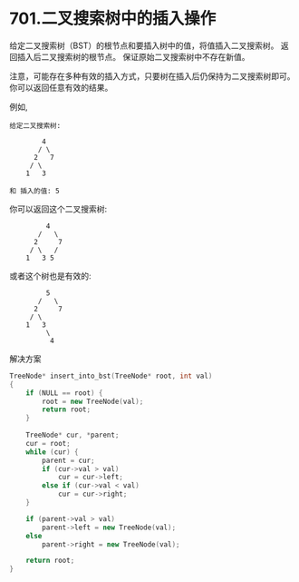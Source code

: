 # 701.二叉搜索树中的插入操作

给定二叉搜索树（BST）的根节点和要插入树中的值，将值插入二叉搜索树。 返回插入后二叉搜索树的根节点。 保证原始二叉搜索树中不存在新值。

注意，可能存在多种有效的插入方式，只要树在插入后仍保持为二叉搜索树即可。 你可以返回任意有效的结果。

例如, 

```
给定二叉搜索树:

        4
       / \
      2   7
     / \
    1   3

和 插入的值: 5

```

你可以返回这个二叉搜索树:

```
         4
       /   \
      2     7
     / \   /
    1   3 5

```

或者这个树也是有效的:

```
         5
       /   \
      2     7
     / \   
    1   3
         \
          4
```

解决方案

```c++
TreeNode* insert_into_bst(TreeNode* root, int val)
{
    if (NULL == root) {
        root = new TreeNode(val);
        return root;
    }
            
    TreeNode* cur, *parent;
    cur = root;
    while (cur) {
        parent = cur;
        if (cur->val > val)
            cur = cur->left;
        else if (cur->val < val)
            cur = cur->right;
    }

    if (parent->val > val)
        parent->left = new TreeNode(val);
    else 
        parent->right = new TreeNode(val);

    return root;
}

```

